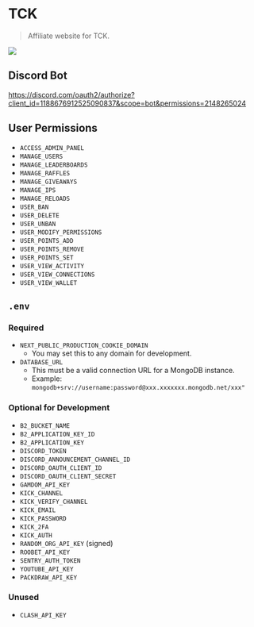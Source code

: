 # TCK
> Affiliate website for TCK.

![](https://wakatime.com/badge/user/6b7d9181-edde-4a25-857c-e7101bfee7ea/project/37e24fb3-b1db-4114-a105-eb5412ae4287.svg?style=for-the-badge)

## Discord Bot
https://discord.com/oauth2/authorize?client_id=1188676912525090837&scope=bot&permissions=2148265024

## User Permissions
- `ACCESS_ADMIN_PANEL`
- `MANAGE_USERS`
- `MANAGE_LEADERBOARDS`
- `MANAGE_RAFFLES`
- `MANAGE_GIVEAWAYS`
- `MANAGE_IPS`
- `MANAGE_RELOADS`
- `USER_BAN`
- `USER_DELETE`
- `USER_UNBAN`
- `USER_MODIFY_PERMISSIONS`
- `USER_POINTS_ADD`
- `USER_POINTS_REMOVE`
- `USER_POINTS_SET`
- `USER_VIEW_ACTIVITY`
- `USER_VIEW_CONNECTIONS`
- `USER_VIEW_WALLET`

## `.env`
### Required
- `NEXT_PUBLIC_PRODUCTION_COOKIE_DOMAIN`
  - You may set this to any domain for development.
- `DATABASE_URL`
  - This must be a valid connection URL for a MongoDB instance.
  - Example: `mongodb+srv://username:password@xxx.xxxxxxx.mongodb.net/xxx"`

### Optional for Development
- `B2_BUCKET_NAME`
- `B2_APPLICATION_KEY_ID`
- `B2_APPLICATION_KEY`
- `DISCORD_TOKEN`
- `DISCORD_ANNOUNCEMENT_CHANNEL_ID`
- `DISCORD_OAUTH_CLIENT_ID`
- `DISCORD_OAUTH_CLIENT_SECRET`
- `GAMDOM_API_KEY`
- `KICK_CHANNEL`
- `KICK_VERIFY_CHANNEL`
- `KICK_EMAIL`
- `KICK_PASSWORD`
- `KICK_2FA`
- `KICK_AUTH`
- `RANDOM_ORG_API_KEY` (signed)
- `ROOBET_API_KEY`
- `SENTRY_AUTH_TOKEN`
- `YOUTUBE_API_KEY`
- `PACKDRAW_API_KEY`

### Unused
- `CLASH_API_KEY`